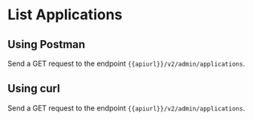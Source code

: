 <!-- loio00ea2fa07345435c8b7b3050e9470c23 -->

# List Applications



<a name="loio00ea2fa07345435c8b7b3050e9470c23__section_m1h_pvs_hvb"/>

## Using Postman

Send a GET request to the endpoint `{{apiurl}}/v2/admin/applications`.



<a name="loio00ea2fa07345435c8b7b3050e9470c23__section_tpw_mws_hvb"/>

## Using curl

Send a GET request to the endpoint `{{apiurl}}/v2/admin/applications`.


